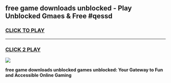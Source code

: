 
## free game downloads unblocked - Play Unblocked Gmaes & Free #qessd
<h3>
<a href="https://news.freeplayer.one?title=free_game_downloads_unblocked&ref=27F">CLICK TO PLAY</a></h3>
<hr>

<h3>
<a href="https://news.freeplayer.one?title=free_game_downloads_unblocked&ref=27F">CLICK 2 PLAY</a>
  
</h3>

<a href="https://news.freeplayer.one?title=free_game_downloads_unblocked&ref=27F/"><img src="https://clearcache.store/games.png"></a>


**free game downloads unblocked games unblocked: Your Gateway to Fun and Accessible Online Gaming**
